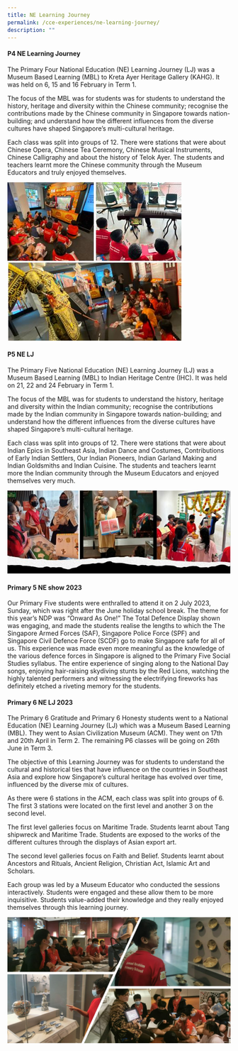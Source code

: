 ```yaml
---
title: NE Learning Journey
permalink: /cce-experiences/ne-learning-journey/
description: ""
---
```

#### P4 NE Learning Journey
The Primary Four National Education (NE) Learning Journey (LJ) was a Museum Based Learning (MBL) to Kreta Ayer Heritage Gallery (KAHG). It was held on 6, 15 and 16 February in Term 1.  

The focus of the MBL was for students was for students to understand the history, heritage and diversity within the Chinese community; recognise the contributions made by the Chinese community in Singapore towards nation-building; and understand how the different influences from the diverse cultures have shaped Singapore’s multi-cultural heritage.

Each class was split into groups of 12. There were stations that were about Chinese Opera, Chinese Tea Ceremony, Chinese Musical Instruments, Chinese Calligraphy and about the history of Telok Ayer. The students and teachers learnt more the Chinese community through the Museum Educators and truly enjoyed themselves.

![](/images/p4%20ne%20learning%20journey%202023.jpeg)

#### P5 NE LJ
The Primary Five National Education (NE) Learning Journey (LJ) was a Museum Based Learning (MBL) to Indian Heritage Centre (IHC). It was held on 21, 22 and 24 February in Term 1.  

The focus of the MBL was for students to understand the history, heritage and diversity within the Indian community; recognise the contributions made by the Indian community in Singapore towards nation-building; and understand how the different influences from the diverse cultures have shaped Singapore’s multi-cultural heritage.

Each class was split into groups of 12. There were stations that were about Indian Epics in Southeast Asia, Indian Dance and Costumes, Contributions of Early Indian Settlers, Our Indian Pioneers, Indian Garland Making and Indian Goldsmiths and Indian Cuisine. The students and teachers learnt more the Indian community through the Museum Educators and enjoyed themselves very much.

![](/images/p5%20ne%20learning%20journey%202023.jpeg)

#### Primary 5 NE show 2023

Our Primary Five students were enthralled to attend it on 2 July 2023, Sunday, which was right after the June holiday school break. The theme for this year’s NDP was “Onward As One!” The Total Defence Display shown was engaging, and made the students realise the lengths to which the The Singapore Armed Forces (SAF), Singapore Police Force (SPF) and Singapore Civil Defence Force (SCDF) go to make Singapore safe for all of us. This experience was made even more meaningful as the knowledge of the various defence forces in Singapore is aligned to the Primary Five Social Studies syllabus. The entire experience of singing along to the National Day songs, enjoying hair-raising skydiving stunts by the Red Lions, watching the highly talented performers and witnessing the electrifying fireworks has definitely etched a riveting memory for the students.

#### Primary 6 NE LJ 2023

The Primary 6 Gratitude and Primary 6 Honesty students went to a National Education (NE) Learning Journey (LJ) which was a Museum Based Learning (MBL). They went to Asian Civilization Museum (ACM). They went on 17th and 20th April in Term 2. The remaining P6 classes will be going on 26th June in Term 3. 

The objective of this Learning Journey was for students to understand the cultural and historical ties that have influence on the countries in Southeast Asia and explore how Singapore’s cultural heritage has evolved over time, influenced by the diverse mix of cultures.

As there were 6 stations in the ACM, each class was split into groups of 6. The first 3 stations were located on the first level and another 3 on the second level. 

The first level galleries focus on Maritime Trade.  Students learnt about Tang shipwreck and Maritime Trade. Students are exposed to the works of the different cultures through the displays of Asian export art. 

The second level galleries focus on Faith and Belief. Students learnt about Ancestors and Rituals, Ancient Religion, Christian Act, Islamic Art and Scholars.

Each group was led by a Museum Educator who conducted the sessions interactively. Students were engaged and these allow them to be more inquisitive. Students value-added their knowledge and they really enjoyed themselves through this learning journey.

![](/images/2023%20p6%20ne%20lj.jpg)
